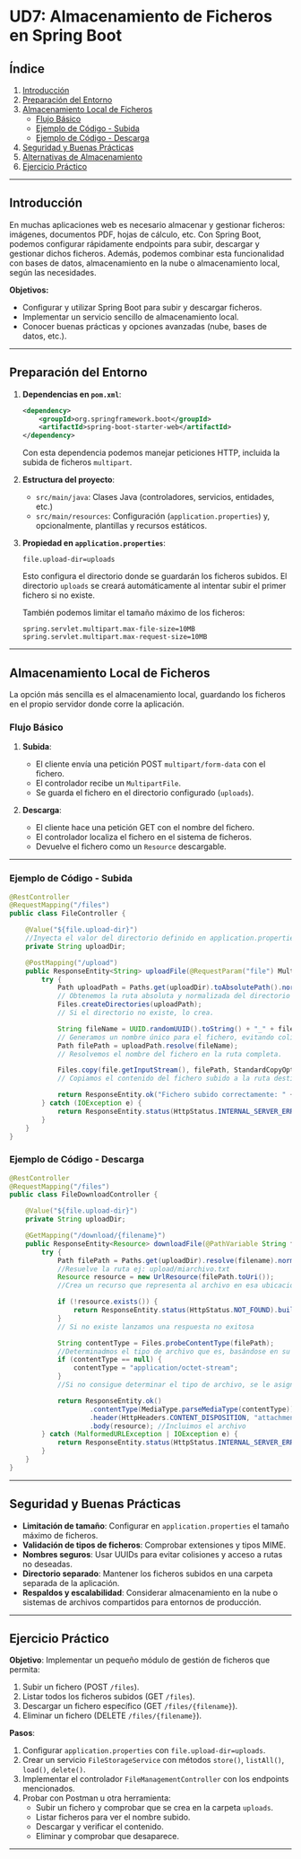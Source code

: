 
# UD7: Almacenamiento de Ficheros en Spring Boot

## Índice

1. [Introducción](#introducción)
2. [Preparación del Entorno](#preparación-del-entorno)
3. [Almacenamiento Local de Ficheros](#almacenamiento-local-de-ficheros)
    - [Flujo Básico](#flujo-básico)
    - [Ejemplo de Código - Subida](#ejemplo-de-código---subida)
    - [Ejemplo de Código - Descarga](#ejemplo-de-código---descarga)
4. [Seguridad y Buenas Prácticas](#seguridad-y-buenas-prácticas)
5. [Alternativas de Almacenamiento](#alternativas-de-almacenamiento)
6. [Ejercicio Práctico](#ejercicio-práctico)

---

## Introducción

En muchas aplicaciones web es necesario almacenar y gestionar ficheros: imágenes, documentos PDF, hojas de cálculo, etc. Con Spring Boot, podemos configurar rápidamente endpoints para subir, descargar y gestionar dichos ficheros. Además, podemos combinar esta funcionalidad con bases de datos, almacenamiento en la nube o almacenamiento local, según las necesidades.

**Objetivos:**

- Configurar y utilizar Spring Boot para subir y descargar ficheros.
- Implementar un servicio sencillo de almacenamiento local.
- Conocer buenas prácticas y opciones avanzadas (nube, bases de datos, etc.).

---

## Preparación del Entorno

1. **Dependencias en `pom.xml`**:
   ```xml
   <dependency>
       <groupId>org.springframework.boot</groupId>
       <artifactId>spring-boot-starter-web</artifactId>
   </dependency>
   ```
   
   Con esta dependencia podemos manejar peticiones HTTP, incluida la subida de ficheros `multipart`.

2. **Estructura del proyecto**:
   - `src/main/java`: Clases Java (controladores, servicios, entidades, etc.)
   - `src/main/resources`: Configuración (`application.properties`) y, opcionalmente, plantillas y recursos estáticos.

3. **Propiedad en `application.properties`**:
   ```properties
   file.upload-dir=uploads
   ```
   
   Esto configura el directorio donde se guardarán los ficheros subidos. El directorio `uploads` se creará automáticamente al intentar subir el primer fichero si no existe.  
   
   También podemos limitar el tamaño máximo de los ficheros:
   ```properties
   spring.servlet.multipart.max-file-size=10MB
   spring.servlet.multipart.max-request-size=10MB
   ```

---

## Almacenamiento Local de Ficheros

La opción más sencilla es el almacenamiento local, guardando los ficheros en el propio servidor donde corre la aplicación.

### Flujo Básico

1. **Subida**:
   - El cliente envía una petición POST `multipart/form-data` con el fichero.
   - El controlador recibe un `MultipartFile`.
   - Se guarda el fichero en el directorio configurado (`uploads`).

2. **Descarga**:
   - El cliente hace una petición GET con el nombre del fichero.
   - El controlador localiza el fichero en el sistema de ficheros.
   - Devuelve el fichero como un `Resource` descargable.

---

### Ejemplo de Código - Subida

```java
@RestController
@RequestMapping("/files")
public class FileController {

    @Value("${file.upload-dir}")
    //Inyecta el valor del directorio definido en application.properties como ruta para los ficheros
    private String uploadDir;

    @PostMapping("/upload")
    public ResponseEntity<String> uploadFile(@RequestParam("file") MultipartFile file) {
        try {
            Path uploadPath = Paths.get(uploadDir).toAbsolutePath().normalize();
            // Obtenemos la ruta absoluta y normalizada del directorio de subida.
            Files.createDirectories(uploadPath);
            // Si el directorio no existe, lo crea.

            String fileName = UUID.randomUUID().toString() + "_" + file.getOriginalFilename();
            // Generamos un nombre único para el fichero, evitando colisiones con ficheros existentes.
            Path filePath = uploadPath.resolve(fileName);
            // Resolvemos el nombre del fichero en la ruta completa.

            Files.copy(file.getInputStream(), filePath, StandardCopyOption.REPLACE_EXISTING);
            // Copiamos el contenido del fichero subido a la ruta destino en el servidor.

            return ResponseEntity.ok("Fichero subido correctamente: " + fileName);
        } catch (IOException e) {
            return ResponseEntity.status(HttpStatus.INTERNAL_SERVER_ERROR).body("Error al subir el fichero");
        }
    }
}
```

### Ejemplo de Código - Descarga

```java
@RestController
@RequestMapping("/files")
public class FileDownloadController {

    @Value("${file.upload-dir}")
    private String uploadDir;

    @GetMapping("/download/{filename}")
    public ResponseEntity<Resource> downloadFile(@PathVariable String filename) {
        try {
            Path filePath = Paths.get(uploadDir).resolve(filename).normalize();
            //Resuelve la ruta ej: upload/miarchivo.txt
            Resource resource = new UrlResource(filePath.toUri());
            //Crea un recurso que representa al archivo en esa ubicación

            if (!resource.exists()) {
                return ResponseEntity.status(HttpStatus.NOT_FOUND).build();
            }
            // Si no existe lanzamos una respuesta no exitosa

            String contentType = Files.probeContentType(filePath);
            //Determinadmos el tipo de archivo que es, basándose en su extensión
            if (contentType == null) {
                contentType = "application/octet-stream";
            }
            //Si no consigue determinar el tipo de archivo, se le asigna el tipo octet-stream - Datos binarios genéricos

            return ResponseEntity.ok()
                    .contentType(MediaType.parseMediaType(contentType)) //Indica tipo de archivo
                    .header(HttpHeaders.CONTENT_DISPOSITION, "attachment; filename="" + resource.getFilename() + """) //Indicamos que es una descarga
                    .body(resource); //Incluimos el archivo
        } catch (MalformedURLException | IOException e) {
            return ResponseEntity.status(HttpStatus.INTERNAL_SERVER_ERROR).build();
        }
    }
}
```

---

## Seguridad y Buenas Prácticas

- **Limitación de tamaño**: Configurar en `application.properties` el tamaño máximo de ficheros.
- **Validación de tipos de ficheros**: Comprobar extensiones y tipos MIME.
- **Nombres seguros**: Usar UUIDs para evitar colisiones y acceso a rutas no deseadas.
- **Directorio separado**: Mantener los ficheros subidos en una carpeta separada de la aplicación.
- **Respaldos y escalabilidad**: Considerar almacenamiento en la nube o sistemas de archivos compartidos para entornos de producción.

---

## Ejercicio Práctico

**Objetivo**: Implementar un pequeño módulo de gestión de ficheros que permita:

1. Subir un fichero (POST `/files`).
2. Listar todos los ficheros subidos (GET `/files`).
3. Descargar un fichero específico (GET `/files/{filename}`).
4. Eliminar un fichero (DELETE `/files/{filename}`).

**Pasos**:

1. Configurar `application.properties` con `file.upload-dir=uploads`.
2. Crear un servicio `FileStorageService` con métodos `store()`, `listAll()`, `load()`, `delete()`.
3. Implementar el controlador `FileManagementController` con los endpoints mencionados.
4. Probar con Postman u otra herramienta:
   - Subir un fichero y comprobar que se crea en la carpeta `uploads`.
   - Listar ficheros para ver el nombre subido.
   - Descargar y verificar el contenido.
   - Eliminar y comprobar que desaparece.

---
